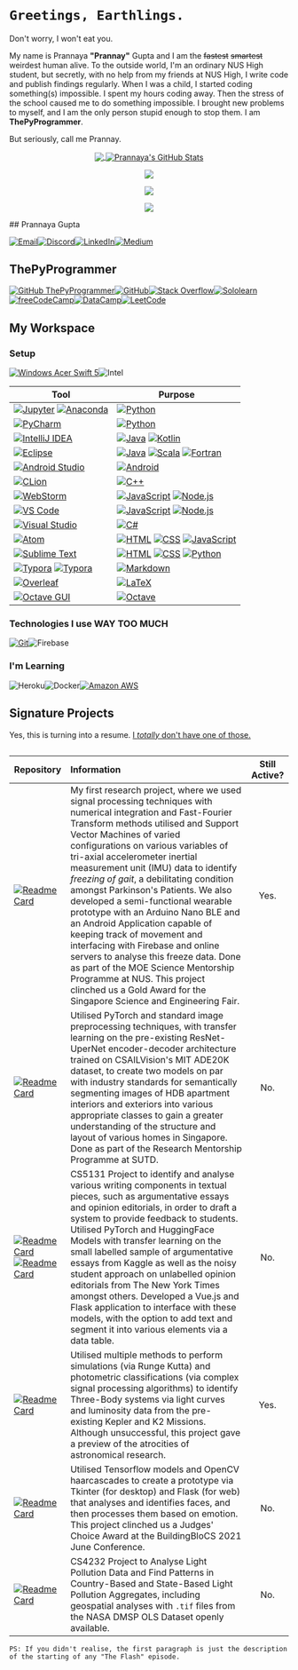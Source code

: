 # ``Greetings, Earthlings.``
Don't worry, I won't eat you.


My name is Prannaya **"Prannay"** Gupta and I am the ~~fastest~~ ~~smartest~~ weirdest human alive. To the outside world, I'm an ordinary NUS High student, but secretly, with no help from my friends at NUS High, I write code and publish findings regularly. When I was a child, I started coding something(s) impossible. I spent my hours coding away. Then the stress of the school caused me to do something impossible. I brought new problems to myself, and I am the only person stupid enough to stop them. I am **ThePyProgrammer**.

But seriously, call me Prannay.

<p align="center">
<a href="https://github.com/ThePyProgrammer">
<img align="center" src="https://github-readme-stats.vercel.app/api/top-langs/?username=ThePyProgrammer&hide=jupyter+notebook,html,css,scss&langs_count=15&theme=onedark&layout=compact" />
</a>
<a href="https://github.com/ThePyProgrammer">
  <img align="center" src="https://github-readme-stats.vercel.app/api?username=ThePyProgrammer&show_icons=true&line_height=27&count_private=true&theme=onedark&include_all_commits=true" alt="Prannaya's GitHub Stats" />
</a>
</p>


<p align="center">
<a href="https://github.com/ThePyProgrammer">
	<img align="center" src="https://github-profile-trophy.vercel.app/?username=ThePyProgrammer&show_icons=true&count_private=true&no-frame=true&margin-w=15&margin-h=15&theme=onedark">
</a>
</p>

<p align="center">
<a href="https://github.com/ThePyProgrammer">
	<img align="center" src="https://github-readme-streak-stats.herokuapp.com/?user=ThePyProgrammer&theme=onedark&count_private=true">
</a>
</p>

<p align="center">
<a href="https://github.com/ThePyProgrammer">
	<img align="center" src="https://activity-graph.herokuapp.com/graph?username=ThePyProgrammer&bg_color=0D1117&color=5BCDEC&line=5BCDEC&point=FFFFFF&hide_border=true">
</a>
</p>
## Prannaya Gupta

[![Email](https://img.shields.io/badge/Mail-004788?style=for-the-badge&logo=gmail&logoColor=white)](mailto:prannayagupta@programmer.net)[![Discord](https://img.shields.io/badge/Discord-7289DA?style=for-the-badge&logo=discord&logoColor=white)](https://discord.gg/9gqRYGe4)[![LinkedIn](https://img.shields.io/badge/LinkedIn-0077B5?style=for-the-badge&logo=linkedin&logoColor=white)](https://www.linkedin.com/in/prannaya-gupta/)[![Medium](https://img.shields.io/badge/Medium-12100E?style=for-the-badge&logo=medium&logoColor=white)](https://medium.com/@thepyprogrammer)



## ThePyProgrammer

[![GitHub ThePyProgrammer](https://img.shields.io/github/followers/thepyprogrammer?label=follow&style=for-the-badge&logo=github&logoColor=white&labelColor=333333)](https://github.com/ThePyProgrammer)[![GitHub](https://img.shields.io/badge/-GitHub-333333?style=for-the-badge&logo=github)](https://github.com/ThePyProgrammer)[![Stack Overflow](https://img.shields.io/badge/Stack_Overflow-000000?style=for-the-badge&logo=stack-overflow)](https://stackoverflow.com/users/11511370/prannaya-gupta)[![Sololearn](https://img.shields.io/badge/SoloLearn-204766?style=for-the-badge&logo=sololearn)](https://www.sololearn.com/Profile/9395006)[![freeCodeCamp](https://img.shields.io/badge/freeCodeCamp-0A0A23?style=for-the-badge&logo=freecodecamp)](https://www.freecodecamp.org/thepyprogrammer)[![DataCamp](https://img.shields.io/badge/DataCamp-03ef62?style=for-the-badge&logo=datacamp&color=05192d)](https://www.datacamp.com/profile/ThePyProgrammer)[![LeetCode](https://img.shields.io/badge/LeetCode-000000?style=for-the-badge&logo=leetcode)](https://leetcode.com/ThePyProgrammer/)



## My Workspace

### Setup
[![Windows Acer Swift 5](https://img.shields.io/badge/Windows-Acer_Swift_5-0078D6?style=for-the-badge&logo=windows)](https://www.microsoft.com/en/windows/)![Intel](https://img.shields.io/badge/Intel-Core_i5_8265U-0071C5?style=for-the-badge&logo=intel)


| Tool | Purpose |
|-----| --------|
| [![Jupyter](https://img.shields.io/badge/jupyter-F3631D.svg?&style=for-the-badge&logo=jupyter&logoColor=white)](https://github.com/ThePyProgrammer?tab=repositories&q=&type=&language=jupyter+notebook) [![Anaconda](https://img.shields.io/badge/-Anaconda-46b149?style=for-the-badge&logo=anaconda&logoColor=%23ffffff)](https://anaconda.org/pg13) | [![Python](https://img.shields.io/badge/-Python-3776AB?style=for-the-badge&logo=python&logoColor=white)](https://github.com/ThePyProgrammer?tab=repositories&q=&type=&language=python) |
| [![PyCharm](https://img.shields.io/badge/IDE-PyCharm-%2321d78d?style=for-the-badge&logo=pycharm)](https://github.com/ThePyProgrammer?tab=repositories&q=&type=&language=python) | [![Python](https://img.shields.io/badge/-Python-3776AB?style=for-the-badge&logo=python&logoColor=white)](https://github.com/ThePyProgrammer?tab=repositories&q=&type=&language=python) |
| [![IntelliJ IDEA](https://img.shields.io/badge/IDE-IntelliJ-%23fe315d?style=for-the-badge&logo=intellij-idea)](https://github.com/ThePyProgrammer?tab=repositories&q=&type=&language=java) | [![Java](https://img.shields.io/badge/Java-ED8B00?style=for-the-badge&logo=java&logoColor=white)](https://github.com/ThePyProgrammer?tab=repositories&q=&type=&language=java) [![Kotlin](https://img.shields.io/badge/Kotlin-0095D5?&style=for-the-badge&logo=kotlin&logoColor=white)](https://github.com/ThePyProgrammer?tab=repositories&q=&type=&language=kotlin) |
| [![Eclipse](https://img.shields.io/badge/IDE-Eclipse-f7941e?style=for-the-badge&logo=eclipse-ide&logoColor=2C2255)](https://www.eclipse.org/) | [![Java](https://img.shields.io/badge/Java-ED8B00?style=for-the-badge&logo=java&logoColor=white)](https://github.com/ThePyProgrammer?tab=repositories&q=&type=&language=java) [![Scala](https://img.shields.io/badge/Scala-db322d?style=for-the-badge&logo=scala&logoColor=white)](https://github.com/ThePyProgrammer?tab=repositories&q=&type=&language=scala) [![Fortran](https://img.shields.io/badge/Fortran-734f96?style=for-the-badge&logo=fortran&logoColor=white)](https://github.com/ThePyProgrammer?tab=repositories&q=&type=&language=fortran) |
| [![Android Studio](https://img.shields.io/badge/IDE-Android_Studio-%233ddc84?style=for-the-badge&logo=android-studio)](https://github.com/ThePyProgrammer?tab=repositories&q=&type=&language=kotlin) | [![Android](https://img.shields.io/badge/-Android-%23555?style=for-the-badge&logo=android&logoColor=%3ddc84)](https://github.com/ThePyProgrammer?tab=repositories&q=&type=&language=kotlin) |
| [![CLion](https://img.shields.io/badge/IDE-CLion-%2322d88f?style=for-the-badge&logo=clion)](https://github.com/ThePyProgrammer?tab=repositories&q=&type=&language=cpp) | [![C++](https://img.shields.io/badge/-C++-1f6aa4?style=for-the-badge&logo=C%2B%2B)](https://github.com/ThePyProgrammer?tab=repositories&q=&type=&language=cpp) |
| [![WebStorm](https://img.shields.io/badge/IDE-WebStorm-%231bd1dc?style=for-the-badge&logo=webstorm)](https://github.com/ThePyProgrammer?tab=repositories&q=&type=&language=javascript) | [![JavaScript](https://img.shields.io/badge/-JavaScript-%f7df1c?style=for-the-badge&logo=javascript&logoColor=000000&labelColor=%23F7DF1C&color=%23FFCE5A)](https://github.com/ThePyProgrammer?tab=repositories&q=&type=&language=javascript) [![Node.js](https://img.shields.io/badge/Node.js-43853D?style=for-the-badge&logo=nodejs&logoColor=white)](https://github.com/ThePyProgrammer?tab=repositories&q=&type=&language=javascript) |
| [![VS Code](https://img.shields.io/badge/IDE-VSCode-%23007ACC?style=for-the-badge&logo=Visual-studio-code)](https://github.com/ThePyProgrammer?tab=repositories&q=&type=&language=javascript) | [![JavaScript](https://img.shields.io/badge/-JavaScript-%f7df1c?style=for-the-badge&logo=javascript&logoColor=000000&labelColor=%23F7DF1C&color=%23FFCE5A)](https://github.com/ThePyProgrammer?tab=repositories&q=&type=&language=javascript) [![Node.js](https://img.shields.io/badge/Node.js-43853D?style=for-the-badge&logo=node&logoColor=white)](https://github.com/ThePyProgrammer?tab=repositories&q=&type=&language=javascript) |
| [![Visual Studio](https://img.shields.io/badge/IDE-Visual_Studio-%236e64c3?style=for-the-badge&logo=Visual-studio)](https://github.com/ThePyProgrammer?tab=repositories&q=&type=&language=c%23&sort=) | [![C#](https://img.shields.io/badge/C%23-239120?style=for-the-badge&logo=c-sharp)](https://github.com/ThePyProgrammer?tab=repositories&q=&type=&language=c%23&sort=) |
| [![Atom](https://img.shields.io/badge/IDE-Atom-66595C?style=for-the-badge&logo=Atom&logoColor=white)](https://github.com/ThePyProgrammer/thepyprogrammer.github.io) | [![HTML](https://img.shields.io/badge/-HTML-e44d26?style=for-the-badge&logo=HTML5&logoColor=white)](https://github.com/ThePyProgrammer?tab=repositories&q=&type=&language=html) [![CSS](https://img.shields.io/badge/-CSS-1572B6?style=for-the-badge&logo=CSS3&logoColor=white)](https://github.com/ThePyProgrammer?tab=repositories&q=&type=&language=css) [![JavaScript](https://img.shields.io/badge/-JavaScript-%f7df1c?style=for-the-badge&logo=javascript&logoColor=000000&labelColor=%23F7DF1C&color=%23FFCE5A)](https://github.com/ThePyProgrammer?tab=repositories&q=&type=&language=javascript) |
| [![Sublime Text](https://img.shields.io/badge/Editor-Sublime_Text-informational?style=for-the-badge&logo=sublime-text&color=ff9800)](https://www.sublimetext.com/) | [![HTML](https://img.shields.io/badge/-HTML-e44d26?style=for-the-badge&logo=HTML5&logoColor=white)](https://github.com/ThePyProgrammer?tab=repositories&q=&type=&language=html) [![CSS](https://img.shields.io/badge/-CSS-1572B6?style=for-the-badge&logo=CSS3&logoColor=white)](https://github.com/ThePyProgrammer?tab=repositories&q=&type=&language=css) [![Python](https://img.shields.io/badge/-Python-3776AB?style=for-the-badge&logo=python&logoColor=white)](https://github.com/ThePyProgrammer?tab=repositories&q=&type=&language=python) |
| [![Typora](https://img.shields.io/badge/Editor-Typora-informational?&style=for-the-badge&logo=typora&logoColor=white)](https://typora.io/) [![Typora](https://img.shields.io/badge/Editor-Obsidian-%236e64c3?&style=for-the-badge&logo=obsidian&logoColor=6e64c3)](https://typora.io/) | [![Markdown](https://img.shields.io/badge/-Markdown-333333?style=for-the-badge&logo=markdown)](https://en.wikipedia.org/wiki/Markdown) |
| [![Overleaf](https://img.shields.io/badge/Editor-Overleaf-informational?&style=for-the-badge&logo=overleaf)](https://www.overleaf.com/) | [![LaTeX](https://img.shields.io/badge/latex-008080.svg?&style=for-the-badge&logo=latex&logoColor=white)](https://github.com/ThePyProgrammer?tab=repositories&q=&type=&language=tex) |
| [![Octave GUI](https://img.shields.io/badge/GUI-Octave-36afd2?&style=for-the-badge&logo=octave&logoColor=white)](https://download.cnet.com/GUI-Octave/3000-2054_4-75451249.html) | [![Octave](https://img.shields.io/badge/-Octave-%2336afd2?style=for-the-badge&logo=octave&logoColor=white&labelColor=%2336afd2&color=%2336afd2)](https://github.com/ThePyProgrammer?tab=repositories&q=&type=&language=matlab) |

### Technologies I use WAY TOO MUCH

[![Git](https://img.shields.io/badge/-Git-%23F05032?style=for-the-badge&logo=git&logoColor=%23ffffff)](https://git-scm.com/)![Firebase](https://img.shields.io/badge/-Firebase-FFAA00?style=for-the-badge&logo=firebase&logoColor=white)

### I'm Learning

![Heroku](https://img.shields.io/badge/Heroku-430098?style=for-the-badge&logo=heroku&logoColor=white)![Docker](https://img.shields.io/badge/Docker-2CA5E0?style=for-the-badge&logo=docker&logoColor=white)[![Amazon AWS](https://img.shields.io/badge/Amazon%20AWS-232F3E?style=for-the-badge&logo=amazon-aws)](https://aws.amazon.com/)



## Signature Projects

Yes, this is turning into a resume. [I _totally_ don't have one of those.](http://www.prannaya.tech/assets/doc/cv.pdf)

## 

| Repository                                                   | Information                                                  | Still Active? |
| ------------------------------------------------------------ | :----------------------------------------------------------- | :-----------: |
| [![Readme Card](https://github-readme-stats.vercel.app/api/pin/?username=terminalai&repo=GaitMonitoringForParkinsonsDiseasePatients&theme=dark)](https://github.com/terminalai/GaitMonitoringForParkinsonsDiseasePatients) | My first research project, where we used signal processing techniques with numerical integration and Fast-Fourier Transform methods utilised and Support Vector Machines of varied configurations on various variables of tri-axial accelerometer inertial measurement unit (IMU) data to identify *freezing of gait*, a debilitating condition amongst Parkinson's Patients. We also developed a semi-functional wearable prototype with an Arduino Nano BLE and an Android Application capable of keeping track of movement and interfacing with Firebase and online servers to analyse this freeze data. Done as part of the MOE Science Mentorship Programme at NUS. This project clinched us a Gold Award for the Singapore Science and Engineering Fair. |     Yes.      |
| [![Readme Card](https://github-readme-stats.vercel.app/api/pin/?username=terminalai&repo=EmbodiedAI&theme=dark)](https://github.com/terminalai/EmbodiedAI) | Utilised PyTorch and standard image preprocessing techniques, with transfer learning on the pre-existing ResNet-UperNet encoder-decoder architecture trained on CSAILVision's MIT ADE20K dataset, to create two models on par with industry standards for semantically segmenting images of HDB apartment interiors and exteriors into various appropriate classes to gain a greater understanding of the structure and layout of various homes in Singapore. Done as part of the Research Mentorship Programme at SUTD. |      No.      |
| [![Readme Card](https://github-readme-stats.vercel.app/api/pin/?username=terminalai&repo=writingAnalysis&theme=dark)](https://github.com/terminalai/writingAnalysis)<br>[![Readme Card](https://github-readme-stats.vercel.app/api/pin/?username=terminalai&repo=writingAnalyzer&theme=dark)](https://github.com/terminalai/writingAnalyzer) | CS5131 Project to identify and analyse various writing components in textual pieces, such as argumentative essays and opinion editorials, in order to draft a system to provide feedback to students. Utilised PyTorch and HuggingFace Models with transfer learning on the small labelled sample of argumentative essays from Kaggle as well as the noisy student approach on unlabelled opinion editorials from The New York Times amongst others. Developed a Vue.js and Flask application to interface with these models, with the option to add text and segment it into various elements via a data table. |      No.      |
| [![Readme Card](https://github-readme-stats.vercel.app/api/pin/?username=three-body-analysis&repo=ThreeBody&theme=dark)](https://github.com/three-body-analysis/ThreeBody) | Utilised multiple methods to perform simulations (via Runge Kutta) and photometric classifications (via complex signal processing algorithms) to identify Three-Body systems via light curves and luminosity data from the pre-existing Kepler and K2 Missions. Although unsuccessful, this project gave a preview of the atrocities of astronomical research. |     Yes.      |
| [![Readme Card](https://github-readme-stats.vercel.app/api/pin/?username=terminalai&repo=face&theme=dark)](https://github.com/terminalai/face) | Utilised Tensorflow models and OpenCV haarcascades to create a prototype via Tkinter (for desktop) and Flask (for web) that analyses and identifies faces, and then processes them based on emotion. This project clinched us a Judges' Choice Award at the BuildingBloCS 2021 June Conference. |      No.      |
| [![Readme Card](https://github-readme-stats.vercel.app/api/pin/?username=ThePyProgrammer&repo=lightPollution&theme=dark)](https://github.com/ThePyProgrammer/lightPollution) | CS4232 Project to Analyse Light Pollution Data and Find Patterns in Country-Based and State-Based Light Pollution Aggregates, including geospatial analyses with `.tif` files from the NASA DMSP OLS Dataset openly available. |      No.      |











`````
PS: If you didn't realise, the first paragraph is just the description of the starting of any "The Flash" episode.
`````
